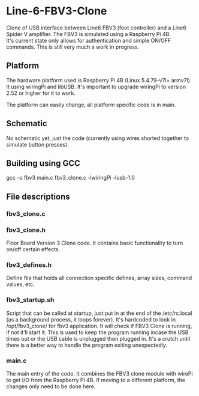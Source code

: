 # Line-6-FBV3-Clone
Clone of USB interface between Line6 FBV3 (foot controller) and a Line6 Spider V amplifier. 
The FBV3 is simulated using a Raspberry Pi 4B.  
It's current state only allows for authentication and simple ON/OFF commands. 
This is still very much a work in progress.

## Platform
The hardware platform used is Raspberry Pi 4B (Linux 5.4.79-v7l+ armv7l).  
It using wiringPi and libUSB.  It's important to upgrade wiringPi to version 2.52 or higher for it to work.

The platform can easily change, all platform specific code is in main.  

## Schematic 
No schematic yet, just the code (currently using wires shorted together to simulate button presses).

## Building using GCC
gcc -o fbv3 main.c fbv3_clone.c -lwiringPi -lusb-1.0

## File descriptions
### fbv3_clone.c
### fbv3_clone.h
Floor Board Version 3 Clone code.
It contains basic functionality to turn on/off certain effects.

### fbv3_defines.h
Define file that holds all connection specific defines, array sizes, command values, etc.

### fbv3_startup.sh
Script that can be called at startup, just put in at the end of the /etc/rc.local (as a background process, it loops forever).
It's hardcoded to look in /opt/fbv3_clone/ for fbv3 application.
It will check if FBV3 Clone is running, if not it'll start it.
This is used to keep the program running incase the USB times out or the USB cable is unplugged then plugged in.
It's a crutch until there is a better way to handle the program exiting unexpectedly.  

### main.c
The main entry of the code.  It combines the FBV3 clone module with wirePi to get I/O from the Raspberry Pi 4B.
If moving to a different platform, the changes only need to be done here.







